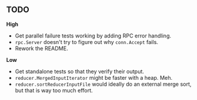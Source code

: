 ## TODO

**High**

* Get parallel failure tests working by adding RPC error handling.
* `rpc.Server` doesn't try to figure out why `conn.Accept` fails.
* Rework the README.

**Low**

* Get standalone tests so that they verify their output.
* `reducer.MergedInputIterator` might be faster with a heap. Meh.
* `reducer.sortReducerInputFile` would ideally do an external merge
  sort, but that is way too much effort.
